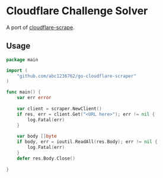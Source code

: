 Cloudflare Challenge Solver
===========================

A port of [cloudflare-scrape](https://github.com/Anorov/cloudflare-scrape).

Usage
-----

```go
package main

import (
    "github.com/abc1236762/go-cloudflare-scraper"
)

func main() {
	var err error
	
	var client = scraper.NewClient()
	if res, err = client.Get("<URL here>"); err != nil {
		log.Fatal(err)
	}
	
	var body []byte
	if body, err = ioutil.ReadAll(res.Body); err != nil {
		log.Fatal(err)
	}
	defer res.Body.Close()
	
}
```
